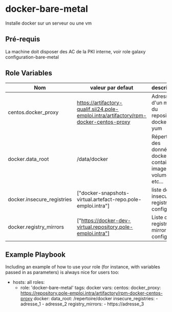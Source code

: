 docker-bare-metal
=========

Installe docker sur un serveur ou une vm

Pré-requis
------------

La machine doit disposer des AC de la PKI interne, voir role galaxy configuration-bare-metal

Role Variables
--------------

| Nom | valeur par defaut | description |
|-----|-------------------|-------------|
| centos.docker_proxy | https://artifactory-qualif.sii24.pole-emploi.intra/artifactory/rpm-docker-centos-proxy | Adresse d'un mirroir du repository docker yum |
| docker.data_root | /data/docker | Répertoire des données de docker : containers, images, volumes etc... |
| docker.insecure_registries | ["docker-snapshots-virtual.artefact-repo.pole-emploi.intra"] | liste des insecure-registries a configurer |
| docker.registry_mirrors | ["https://docker-dev-virtual.repository.pole-emploi.intra"] | Liste des registry mirror a configurer |


Example Playbook
----------------

Including an example of how to use your role (for instance, with variables passed in as parameters) is always nice for users too:

  - hosts: all
    roles:
    - role: 'docker-bare-metal'
      tags: docker
    vars:
      centos:
        docker_proxy: https://repository.pole-emploi.intra/artifactory/rpm-docker-centos-proxy
      docker:
        data_root: /repertoire/docker
        insecure_registries:
          - adresse_1
          - adresse_2
        registry_mirrors:
          - https://adresse_3

